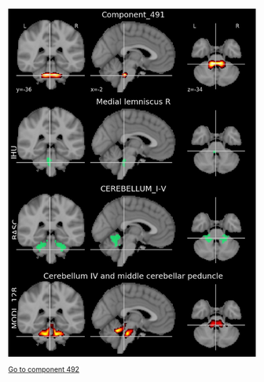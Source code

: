 


![491](preliminary/491.jpg "Component 491")

[Go to component 492](https://parietal-inria.github.io/MODL_atlas/1024/492 "Component 492")
